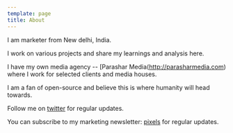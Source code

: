 ```yaml
---
template: page
title: About
---
```

I am marketer from New delhi, India.

I work on various projects and share my learnings and analysis here. 

I have my own media agency -- [Parashar Media(http://parasharmedia.com) where I work for selected clients and media houses.

I am a fan of open-source and believe this is where humanity will head towards.

Follow me on [twitter](https://twitter.com/mktngbaba) for regular updates. 

You can subscribe to my marketing newsletter: [pixels]() for regular updates.